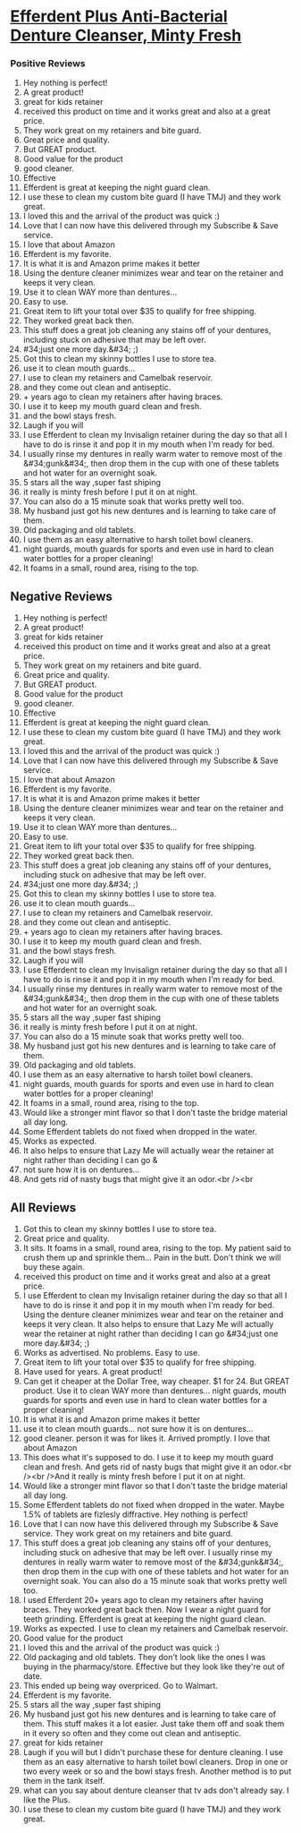 # [Efferdent Plus Anti-Bacterial Denture Cleanser, Minty Fresh](https://products.checkmycream.com/products/Efferdent-Plus-Anti-Bacterial-Denture-Cleanser-Minty-Fresh.html)

### Positive Reviews

<ol>
      <li>Hey nothing is perfect!</li>
      <li>A great product!</li>
      <li>great for kids retainer</li>
      <li>received this product on time and it works great and also at a great price.</li>
      <li>They work great on my retainers and bite guard.</li>
      <li>Great price and quality.</li>
      <li>But GREAT product.  </li>
      <li>Good value for the product</li>
      <li>good cleaner.</li>
      <li>Effective</li>
      <li>Efferdent is great at keeping the night guard clean.</li>
      <li>I use these to clean my custom bite guard (I have TMJ) and they work great.</li>
      <li>I loved this and the arrival of the product was quick :)</li>
      <li>Love that I can now have this delivered through my Subscribe &amp; Save service.</li>
      <li>I love that about Amazon</li>
      <li>Efferdent is my favorite.</li>
      <li>It is what it is and Amazon prime makes it better</li>
      <li>Using the denture cleaner minimizes wear and tear on the retainer and keeps it very clean.  </li>
      <li>Use it to clean WAY more than dentures...</li>
      <li>Easy to use.</li>
      <li>Great item to lift your total over $35 to qualify for free shipping.</li>
      <li>They worked great back then.</li>
      <li>This stuff does a great job cleaning any stains off of your dentures, including stuck on adhesive that may be left over.</li>
      <li>#34;just one more day.&amp;#34; ;)</li>
      <li>Got this to clean my skinny bottles I use to store tea.</li>
      <li>use it to clean mouth guards...</li>
      <li>I use to clean my retainers and Camelbak reservoir.</li>
      <li>and they come out clean and antiseptic.</li>
      <li>+ years ago to clean my retainers after having braces.</li>
      <li>I use it to keep my mouth guard clean and fresh.</li>
      <li>and the bowl stays fresh.</li>
      <li>Laugh if you will</li>
      <li>I use Efferdent to clean my Invisalign retainer during the day so that all I have to do is rinse it and pop it in my mouth when I&#x27;m ready for bed.  </li>
      <li>I usually rinse my dentures in really warm water to remove most of the &amp;#34;gunk&amp;#34;, then drop them in the cup with one of these tablets and hot water for an overnight soak.</li>
      <li>5 stars all the way ,super fast shiping</li>
      <li>it really is minty fresh before I put it on at night.</li>
      <li>You can also do a 15 minute soak that works pretty well too.</li>
      <li>My husband just got his new dentures and is learning to take care of them.</li>
      <li>Old packaging and old tablets.</li>
      <li>I use them as an easy alternative to harsh toilet bowl cleaners.</li>
      <li>night guards, mouth guards for sports and even use in hard to clean water bottles for a proper cleaning!</li>
      <li>It foams in a small, round area, rising to the top.</li>
</ol>


<h2>Negative Reviews</h2>
<ol>
<li> Hey nothing is perfect!</li>
<li> A great product!</li>
<li> great for kids retainer</li>
<li> received this product on time and it works great and also at a great price.</li>
<li> They work great on my retainers and bite guard.</li>
<li> Great price and quality.</li>
<li> But GREAT product.  </li>
<li> Good value for the product</li>
<li> good cleaner.</li>
<li> Effective</li>
<li> Efferdent is great at keeping the night guard clean.</li>
<li> I use these to clean my custom bite guard (I have TMJ) and they work great.</li>
<li> I loved this and the arrival of the product was quick :)</li>
<li> Love that I can now have this delivered through my Subscribe &amp; Save service.</li>
<li> I love that about Amazon</li>
<li> Efferdent is my favorite.</li>
<li> It is what it is and Amazon prime makes it better</li>
<li> Using the denture cleaner minimizes wear and tear on the retainer and keeps it very clean.  </li>
<li> Use it to clean WAY more than dentures...</li>
<li> Easy to use.</li>
<li> Great item to lift your total over $35 to qualify for free shipping.</li>
<li> They worked great back then.</li>
<li> This stuff does a great job cleaning any stains off of your dentures, including stuck on adhesive that may be left over.</li>
<li> #34;just one more day.&amp;#34; ;)</li>
<li> Got this to clean my skinny bottles I use to store tea.</li>
<li> use it to clean mouth guards...</li>
<li> I use to clean my retainers and Camelbak reservoir.</li>
<li> and they come out clean and antiseptic.</li>
<li> + years ago to clean my retainers after having braces.</li>
<li> I use it to keep my mouth guard clean and fresh.</li>
<li> and the bowl stays fresh.</li>
<li> Laugh if you will</li>
<li> I use Efferdent to clean my Invisalign retainer during the day so that all I have to do is rinse it and pop it in my mouth when I&#x27;m ready for bed.  </li>
<li> I usually rinse my dentures in really warm water to remove most of the &amp;#34;gunk&amp;#34;, then drop them in the cup with one of these tablets and hot water for an overnight soak.</li>
<li> 5 stars all the way ,super fast shiping</li>
<li> it really is minty fresh before I put it on at night.</li>
<li> You can also do a 15 minute soak that works pretty well too.</li>
<li> My husband just got his new dentures and is learning to take care of them.</li>
<li> Old packaging and old tablets.</li>
<li> I use them as an easy alternative to harsh toilet bowl cleaners.</li>
<li> night guards, mouth guards for sports and even use in hard to clean water bottles for a proper cleaning!</li>
<li> It foams in a small, round area, rising to the top.</li>
<li> Would like a stronger mint flavor so that I don&#x27;t taste the bridge material all day long.</li>
<li> Some Efferdent tablets do not fixed when dropped in the water.  </li>
<li> Works as expected.</li>
<li> It also helps to ensure that Lazy Me will actually wear the retainer at night rather than deciding I can go &amp;</li>
<li> not sure how it is on dentures...</li>
<li> And gets rid of nasty bugs that might give it an odor.&lt;br /&gt;&lt;br</li>
</ol>

<h2>All Reviews</h2>

<ol>
    <li> Got this to clean my skinny bottles I use to store tea.</li>
    <li> Great price and quality.</li>
    <li> It sits. It foams in a small, round area, rising to the top. My patient said to crush them up and sprinkle them... Pain in the butt. Don&#x27;t think we will buy these again.</li>
    <li> received this product on time and it works great and also at a great price.</li>
    <li> I use Efferdent to clean my Invisalign retainer during the day so that all I have to do is rinse it and pop it in my mouth when I&#x27;m ready for bed.  Using the denture cleaner minimizes wear and tear on the retainer and keeps it very clean.  It also helps to ensure that Lazy Me will actually wear the retainer at night rather than deciding I can go &amp;#34;just one more day.&amp;#34; ;)</li>
    <li> Works as advertised. No problems. Easy to use.</li>
    <li> Great item to lift your total over $35 to qualify for free shipping.</li>
    <li> Have used for years. A great product!</li>
    <li> Can get it cheaper at the Dollar Tree, way cheaper.  $1 for 24.  But GREAT product.  Use it to clean WAY more than dentures... night guards, mouth guards for sports and even use in hard to clean water bottles for a proper cleaning!</li>
    <li> It is what it is and Amazon prime makes it better</li>
    <li> use it to clean mouth guards... not sure how it is on dentures...</li>
    <li> good cleaner. person it was for likes it. Arrived promptly. I love that about Amazon</li>
    <li> This does what it&#x27;s supposed to do. I use it to keep my mouth guard clean and fresh. And gets rid of nasty bugs that might give it an odor.&lt;br /&gt;&lt;br /&gt;And it really is minty fresh before I put it on at night.</li>
    <li> Would like a stronger mint flavor so that I don&#x27;t taste the bridge material all day long.</li>
    <li> Some Efferdent tablets do not fixed when dropped in the water.  Maybe 1.5% of tablets are fizlesly diffractive.  Hey nothing is perfect!</li>
    <li> Love that I can now have this delivered through my Subscribe &amp; Save service. They work great on my retainers and bite guard.</li>
    <li> This stuff does a great job cleaning any stains off of your dentures, including stuck on adhesive that may be left over. I usually rinse my dentures in really warm water to remove most of the &amp;#34;gunk&amp;#34;, then drop them in the cup with one of these tablets and hot water for an overnight soak. You can also do a 15 minute soak that works pretty well too.</li>
    <li> I used Efferdent 20+ years ago to clean my retainers after having braces. They worked great back then. Now I wear a night guard for teeth grinding. Efferdent is great at keeping the night guard clean.</li>
    <li> Works as expected. I use to clean my retainers and Camelbak reservoir.</li>
    <li> Good value for the product</li>
    <li> I loved this and the arrival of the product was quick :)</li>
    <li> Old packaging and old tablets. They don&#x27;t look like the ones I was buying in the pharmacy/store. Effective but they look like they&#x27;re out of date.</li>
    <li> This ended up being way overpriced.  Go to Walmart.</li>
    <li> Efferdent is my favorite.</li>
    <li> 5 stars all the way ,super fast shiping</li>
    <li> My husband just got his new dentures and is learning to take care of them. This stuff makes it a lot easier. Just take them off and soak them in it every so often and they come out clean and antiseptic.</li>
    <li> great for kids retainer</li>
    <li> Laugh if you will but I didn&#x27;t purchase these for denture cleaning. I use them as an easy alternative to harsh toilet bowl cleaners. Drop in one or two every week or so and the bowl stays fresh. Another method is to put them in the tank itself.</li>
    <li> what can you say about denture cleanser that tv ads don&#x27;t already say. I like the Plus.</li>
    <li> I use these to clean my custom bite guard (I have TMJ) and they work great.</li>
</ol>




